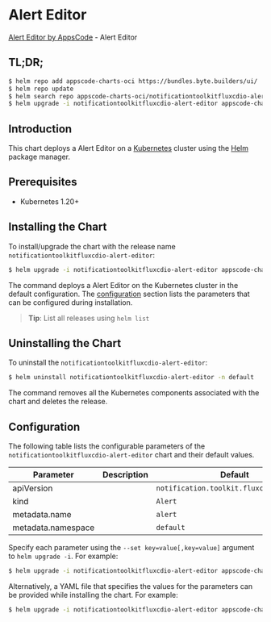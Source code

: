 # Alert Editor

[Alert Editor by AppsCode](https://appscode.com) - Alert Editor

## TL;DR;

```bash
$ helm repo add appscode-charts-oci https://bundles.byte.builders/ui/
$ helm repo update
$ helm search repo appscode-charts-oci/notificationtoolkitfluxcdio-alert-editor --version=v0.5.0
$ helm upgrade -i notificationtoolkitfluxcdio-alert-editor appscode-charts-oci/notificationtoolkitfluxcdio-alert-editor -n default --create-namespace --version=v0.5.0
```

## Introduction

This chart deploys a Alert Editor on a [Kubernetes](http://kubernetes.io) cluster using the [Helm](https://helm.sh) package manager.

## Prerequisites

- Kubernetes 1.20+

## Installing the Chart

To install/upgrade the chart with the release name `notificationtoolkitfluxcdio-alert-editor`:

```bash
$ helm upgrade -i notificationtoolkitfluxcdio-alert-editor appscode-charts-oci/notificationtoolkitfluxcdio-alert-editor -n default --create-namespace --version=v0.5.0
```

The command deploys a Alert Editor on the Kubernetes cluster in the default configuration. The [configuration](#configuration) section lists the parameters that can be configured during installation.

> **Tip**: List all releases using `helm list`

## Uninstalling the Chart

To uninstall the `notificationtoolkitfluxcdio-alert-editor`:

```bash
$ helm uninstall notificationtoolkitfluxcdio-alert-editor -n default
```

The command removes all the Kubernetes components associated with the chart and deletes the release.

## Configuration

The following table lists the configurable parameters of the `notificationtoolkitfluxcdio-alert-editor` chart and their default values.

|     Parameter      | Description |                       Default                       |
|--------------------|-------------|-----------------------------------------------------|
| apiVersion         |             | <code>notification.toolkit.fluxcd.io/v1beta3</code> |
| kind               |             | <code>Alert</code>                                  |
| metadata.name      |             | <code>alert</code>                                  |
| metadata.namespace |             | <code>default</code>                                |


Specify each parameter using the `--set key=value[,key=value]` argument to `helm upgrade -i`. For example:

```bash
$ helm upgrade -i notificationtoolkitfluxcdio-alert-editor appscode-charts-oci/notificationtoolkitfluxcdio-alert-editor -n default --create-namespace --version=v0.5.0 --set apiVersion=notification.toolkit.fluxcd.io/v1beta3
```

Alternatively, a YAML file that specifies the values for the parameters can be provided while
installing the chart. For example:

```bash
$ helm upgrade -i notificationtoolkitfluxcdio-alert-editor appscode-charts-oci/notificationtoolkitfluxcdio-alert-editor -n default --create-namespace --version=v0.5.0 --values values.yaml
```
